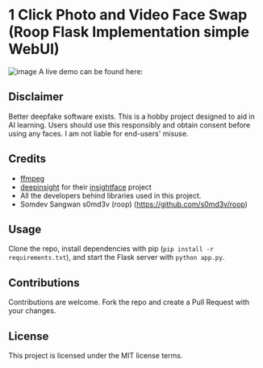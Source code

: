 # 1 Click Photo and Video Face Swap (Roop Flask Implementation simple WebUI)
![image](https://github.com/ivfloyd/faceswapvideo/assets/113161118/cb90fccd-9ea3-48cb-8dc6-5d49ed5f2b12)
A live demo can be found here: 

## Disclaimer
Better deepfake software exists. This is a hobby project designed to aid in AI learning. Users should use this responsibly and obtain consent before using any faces. I am not liable for end-users' misuse.

## Credits
- [ffmpeg](https://ffmpeg.org/)
- [deepinsight](https://github.com/deepinsight) for their [insightface](https://github.com/deepinsight/insightface) project
- All the developers behind libraries used in this project.
- Somdev Sangwan s0md3v (roop) (https://github.com/s0md3v/roop)

## Usage
Clone the repo, install dependencies with pip (`pip install -r requirements.txt`), and start the Flask server with `python app.py`.

## Contributions
Contributions are welcome. Fork the repo and create a Pull Request with your changes.

## License
This project is licensed under the MIT license terms.
